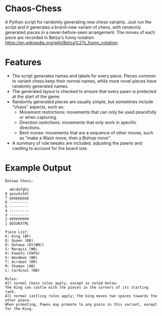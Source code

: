 # Chaos-Chess
A Python script for randomly generating new chess variants. Just run the script and it generates a brand-new variant of chess, with randomly generated pieces in a never-before-seen arrangement. The moves of each piece are recorded in Betza's funny notation <https://en.wikipedia.org/wiki/Betza%27s_funny_notation>.

# Features
* The script generates names and labels for every piece. Pieces common to variant chess keep their normal names, while more novel pieces have randomly generated names.
* The generated layout is checked to ensure that every pawn is protected at the start of the game.
* Randomly generated pieces are usually simple, but sometimes include "chaos" aspects, such as:
  * Movement restrictions: movements that can only be used peacefully or when capturing.
  * Direction restictions: movements that only work in specific directions.
  * Bent moves: movements that are a sequence of other moves, such as "make a Wazir move, then a Bishop move".
* A summary of rule tweaks are included, adjusting the pawns and castling to account for the board size.

# Example Output
```
Dotowa Chess:

  abcdefghi
8 qosukxtml
7 ppppppppp
6 ---------
5 ---------
4 ---------
3 ---------
2 PPPPPPPPP
1 QOSUKXTML

Piece List:
K: King (WF)
Q: Queen (RB)
O: Dotowa (Dt[WN])
S: Marquis (WN)
U: Fewefu (FWfb)
X: Woodman (WD)
T: Acrobat (DR)
M: Shaman (AB)
L: Cardinal (NB)

Rules:
All normal chess rules apply, except as noted below.
The King can castle with the pieces in the corners of its starting rank.
All normal castling rules apply; the king moves two spaces towards the other piece.
When promoting, Pawns may promote to any piece in this variant, except for the King.

```
